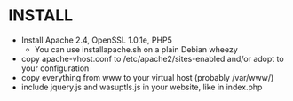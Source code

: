 INSTALL
=======

 * Install Apache 2.4, OpenSSL 1.0.1e, PHP5
   * You can use installapache.sh on a plain Debian wheezy
 * copy apache-vhost.conf to /etc/apache2/sites-enabled and/or adopt to your configuration 
 * copy everything from www to your virtual host (probably /var/www/)
 * include jquery.js and wasuptls.js in your website, like in index.php
